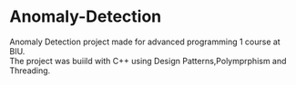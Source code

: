 # Anomaly-Detection

Anomaly Detection project made for advanced programming 1 course at BIU.  
The project was buiild with C++ using Design Patterns,Polymprphism and Threading.
